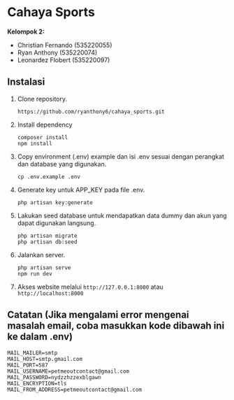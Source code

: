 # Cahaya Sports

**Kelompok 2:**

-   Christian Fernando (535220055)
-   Ryan Anthony (535220074)
-   Leonardez Flobert (535220097)

## Instalasi

1.  Clone repository.

    ```
    https://github.com/ryanthony6/cahaya_sports.git
    ```

2.  Install dependency

    ```
    composer install
    npm install
    ```

3.  Copy environment (.env) example dan isi .env sesuai dengan perangkat dan database yang digunakan.

    ```
    cp .env.example .env
    ```

4.  Generate key untuk APP_KEY pada file .env.

    ```
    php artisan key:generate
    ```

5.  Lakukan seed database untuk mendapatkan data dummy dan akun yang dapat digunakan langsung.

    ```
    php artisan migrate
    php artisan db:seed
    ```

6.  Jalankan server.

    ```
    php artisan serve
    npm run dev
    ```

7.  Akses website melalui `http://127.0.0.1:8000` atau `http://localhost:8000`

## Catatan (Jika mengalami error mengenai masalah email, coba masukkan kode dibawah ini ke dalam .env)

```
MAIL_MAILER=smtp
MAIL_HOST=smtp.gmail.com
MAIL_PORT=587
MAIL_USERNAME=petmeoutcontact@gmail.com
MAIL_PASSWORD=nydzzhzzexblgawn
MAIL_ENCRYPTION=tls
MAIL_FROM_ADDRESS=petmeoutcontact@gmail.com
```
